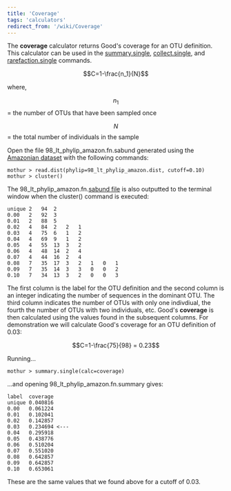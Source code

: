 ```yaml
---
title: 'Coverage'
tags: 'calculators'
redirect_from: '/wiki/Coverage'
---
```

The **coverage** calculator returns Good's coverage
for an OTU definition. This calculator can be used in the
[summary.single](/wiki/summary.single),
[collect.single](/wiki/collect.single), and
[rarefaction.single](/wiki/rarefaction.single) commands.

$$C=1-\frac{n_1}{N}$$

where,

$$n_{1}$$ = the number of OTUs that have been sampled once

$$N$$ = the total number of individuals in the sample

Open the file 98\_lt\_phylip\_amazon.fn.sabund generated using the [
Amazonian dataset](https://mothur.s3.us-east-2.amazonaws.com/wiki/amazondata.zip) with the following
commands:

    mothur > read.dist(phylip=98_lt_phylip_amazon.dist, cutoff=0.10)
    mothur > cluster()

The 98\_lt\_phylip\_amazon.fn.[sabund file](/wiki/sabund_file) is
also outputted to the terminal window when the cluster() command is
executed:

    unique 2   94  2   
    0.00   2   92  3   
    0.01   2   88  5   
    0.02   4   84  2   2   1   
    0.03   4   75  6   1   2   
    0.04   4   69  9   1   2   
    0.05   4   55  13  3   2   
    0.06   4   48  14  2   4   
    0.07   4   44  16  2   4   
    0.08   7   35  17  3   2   1   0   1   
    0.09   7   35  14  3   3   0   0   2   
    0.10   7   34  13  3   2   0   0   3   

The first column is the label for the OTU definition and the second
column is an integer indicating the number of sequences in the dominant
OTU. The third column indicates the number of OTUs with only one
indivdiual, the fourth the number of OTUs with two individuals, etc.
Good's **coverage** is then calculated using the values found in the
subsequent columns. For demonstration we will calculate Good's coverage
for an OTU definition of 0.03:

$$C=1-\frac{75}{98} = 0.23$$

Running\...

    mothur > summary.single(calc=coverage)

\...and opening 98\_lt\_phylip\_amazon.fn.summary gives:

    label  coverage
    unique 0.040816
    0.00   0.061224
    0.01   0.102041
    0.02   0.142857
    0.03   0.234694 <---
    0.04   0.295918
    0.05   0.438776
    0.06   0.510204
    0.07   0.551020
    0.08   0.642857
    0.09   0.642857
    0.10   0.653061

These are the same values that we found above for a cutoff of 0.03.
